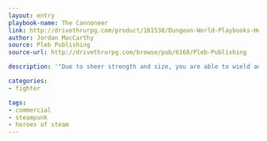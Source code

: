 ```yaml
---
layout: entry
playbook-name: The Cannoneer
link: http://drivethrurpg.com/product/161538/Dungeon-World-Playbooks-Heroes-of-Steam-Bundle
author: Jordan MacCarthy
source: Pleb Publishing
source-url: http://drivethrurpg.com/browse/pub/6168/Pleb-Publishing

description: '"Due to sheer strength and size, you are able to wield and fire cannons with you bare hands."'

categories:
- fighter

tags:
- commercial
- steampunk
- heroes of steam
---
```

